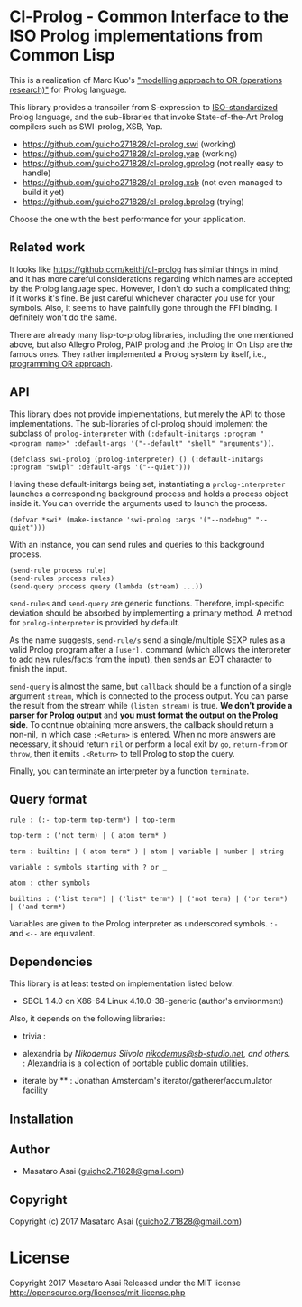 
# Cl-Prolog - Common Interface to the ISO Prolog implementations from Common Lisp

This is a realization of Marc Kuo's ["modelling approach to OR (operations research)"](https://kuomarc.wordpress.com/2012/03/05/the-uncommon-lisp-approach-to-operations-research/)
for Prolog language.

This library provides a transpiler from S-expression to
[ISO-standardized](https://www.iso.org/standard/21413.html) Prolog language,
and the sub-libraries that invoke State-of-the-Art Prolog compilers
such as SWI-prolog, XSB, Yap.

* https://github.com/guicho271828/cl-prolog.swi (working)
* https://github.com/guicho271828/cl-prolog.yap (working)
* https://github.com/guicho271828/cl-prolog.gprolog (not really easy to handle)
* https://github.com/guicho271828/cl-prolog.xsb (not even managed to build it yet)
* https://github.com/guicho271828/cl-prolog.bprolog (trying)

Choose the one with the best performance for your application.

## Related work

It looks like https://github.com/keithj/cl-prolog has similar things in mind, and
it has more careful considerations regarding which names are accepted by the Prolog language spec.
However, I don't do such a complicated thing; if it works it's fine.
Be just careful whichever character you use for your symbols.
Also, it seems to have painfully gone through the FFI binding. I definitely won't do the same.

There are already many lisp-to-prolog libraries, including the one mentioned above, but
also Allegro Prolog, PAIP prolog and the Prolog in On Lisp are the famous ones.
They rather implemented a Prolog system by itself, i.e., [programming OR approach](https://kuomarc.wordpress.com/2012/03/05/the-uncommon-lisp-approach-to-operations-research/).

## API

This library does not provide implementations, but merely the API to those implementations.
The sub-libraries of cl-prolog should implement the subclass of `prolog-interpreter`
with `(:default-initargs :program "<program name>" :default-args '("--default" "shell" "arguments"))`.

    (defclass swi-prolog (prolog-interpreter) () (:default-initargs :program "swipl" :default-args '("--quiet")))

Having these default-initargs being set,
instantiating a `prolog-interpreter` launches a corresponding background process and holds a process object inside it.
You can override the arguments used to launch the process.

    (defvar *swi* (make-instance 'swi-prolog :args '("--nodebug" "--quiet")))

With an instance, you can send rules and queries to this background process.

    (send-rule process rule)
    (send-rules process rules)
    (send-query process query (lambda (stream) ...))

`send-rules` and `send-query` are generic functions. Therefore, impl-specific deviation should be absorbed by
implementing a primary method. A method for `prolog-interpreter` is provided by default.

As the name suggests,
`send-rule/s` send a single/multiple SEXP rules as a valid Prolog program after a `[user].` command
(which allows the interpreter to add new rules/facts from the input),
then sends an EOT character to finish the input.

`send-query` is almost the same, but
`callback` should be a function of a single argument `stream`, which is
connected to the process output. You can parse the result from the stream while `(listen stream)` is true.
**We don't provide a parser for Prolog output** and **you must format the output on the Prolog side**.
To continue obtaining more answers, the callback should return a non-nil, in which case `;<Return>` is entered.
When no more answers are necessary, it should return `nil` or perform a local exit by `go`, `return-from` or `throw`,
then it emits `.<Return>` to tell Prolog to stop the query.

Finally, you can terminate an interpreter by a function `terminate`.

## Query format

    rule : (:- top-term top-term*) | top-term
    
    top-term : ('not term) | ( atom term* )
    
    term : builtins | ( atom term* ) | atom | variable | number | string
    
    variable : symbols starting with ? or _

    atom : other symbols
    
    builtins : ('list term*) | ('list* term*) | ('not term) | ('or term*) | ('and term*)
    
Variables are given to the Prolog interpreter as underscored symbols. `:-` and `<--` are equivalent.

## Dependencies
This library is at least tested on implementation listed below:

+ SBCL 1.4.0 on X86-64 Linux 4.10.0-38-generic (author's environment)

Also, it depends on the following libraries:

+ trivia :
    
+ alexandria by *Nikodemus Siivola <nikodemus@sb-studio.net>, and others.* :
    Alexandria is a collection of portable public domain utilities.
+ iterate by ** :
    Jonathan Amsterdam's iterator/gatherer/accumulator facility

## Installation

## Author

* Masataro Asai (guicho2.71828@gmail.com)

## Copyright

Copyright (c) 2017 Masataro Asai (guicho2.71828@gmail.com)

# License

Copyright 2017 Masataro Asai
Released under the MIT license
http://opensource.org/licenses/mit-license.php
